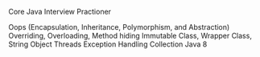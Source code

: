 Core Java Interview Practioner

Oops (Encapsulation, Inheritance, Polymorphism, and Abstraction)
Overriding, Overloading, Method hiding
Immutable Class, Wrapper Class, String Object
Threads
Exception Handling
Collection
Java 8
